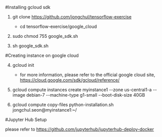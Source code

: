 #Installing gcloud sdk 

 1. git clone https://github.com/jongchul/tensorflow-exercise
    - cd tensorflow-exercise/google_cloud 
 
 2. sudo chmod 755 google_sdk.sh 

 3. sh google_sdk.sh
 
 
 #Creating instance on google cloud

 4. gcloud init
    - for more information, please refer to the official google cloud site, https://cloud.google.com/sdk/gcloud/reference/

 5. gcloud compute instances create myinstance1 --zone us-central1-a --image debian-7 --machine-type g1-small --boot-disk-size 40GB

 6. gcloud compute copy-files python-installation.sh jongchul.seon@myinstance1:~/
 
 
 #Jupyter Hub Setup 
 
 please refer to 
  https://github.com/jupyterhub/jupyterhub-deploy-docker



